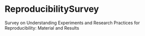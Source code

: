 # ReproducibilitySurvey
Survey on Understanding Experiments and Research Practices for Reproducibility: Material and Results
